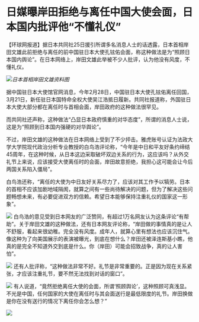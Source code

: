 # 日媒曝岸田拒绝与离任中国大使会面，日本国内批评他“不懂礼仪”

【环球网报道】据日本共同社25日援引所谓多名消息人士的话透露，日本首相岸田文雄此前拒绝与离任的前中国驻日本大使孔铉佑会面，称这种做法是为“照顾日本国内舆论”。在日本网络上，岸田文雄此举被不少人批评，认为他没有风度，不懂礼仪。

![](https://inews.gtimg.com/news_bt/OvVXjHsFb6bh-tfOGycFMDcLTKyb-5PSvgBSKelJIAPLoAA/1000)_日本首相岸田文雄资料图_

据中国驻日本大使馆官网消息，今年2月28日，中国驻日本大使孔铉佑离任回国，3月21日，新任驻日本国特命全权大使吴江浩抵日履新。共同社报道称，外国驻日本大使大部分都在离任时与首相会面，岸田政府的这种做法很罕见。

而共同社还声称，这种做法“凸显日本政府慎重的对华态度”，所谓的消息人士说，这是为“照顾到日本国内强硬的对华舆论”。

不过，岸田文雄的这种做法在日本网络上受到了不少抨击。雅虎账号认证为法政大学大学院现代政治分析专业教授的白鸟浩评论称，“今年是中日和平友好条约缔结45周年，在这种时候，从日本这边采取破坏双边关系的行为，这应该吗？从外交礼节上来说，应该接受大使离任时的会面，岸田故意拒绝，我担心这可能会让今后两国关系陷入僵局”。

白鸟浩还称，“离任的大使为中日友好关系尽力了，应该对其工作予以犒劳。日本的首相不应该加剧地域隔阂，就算之间有一些尚待解决的问题，但为了解决这些问题畅想未来，有必要促进双方的信赖。希望日本能够保持注重礼仪的国家这一形象”。

![](https://inews.gtimg.com/news_bt/O_TxsxrXHIRUC23sUiKfWk2nw8BVOEMkun31cEvKoPp-UAA/1000)
白鸟浩的意见受到日本网友的广泛赞同，有超过1万名网友认为这条评论“有帮助”。关于岸田文雄的这种做法，还有日本网友评论称，“岸田做的事情真的是让人不舒服，看起来很幼稚。完全没有风度。成年人，就算心里有想法也应该沉住气。像这种为了向美国展示的表演被曝光，到底在想什么？岸田还被泽连斯基小瞧，他真的是完全不知道外交到底是什么。你（岸田）可能会招致战争，真的让人害怕”。

![](https://inews.gtimg.com/news_bt/OqXGsTSDpDzU8wawXxJoAP1_c41QEzD42zQGnEsDbAXYkAA/1000)
还有人批评称，“这种做法非常不好。礼节是非常重要的。正是因为现在关系紧张，才应该注重礼节，要不然无法找到对话的窗口”。

![](https://inews.gtimg.com/news_bt/ONsT9jl6g5fPQH0xlZH3-LBhtrzYm0wGTGY_tNc1VtGhMAA/1000)
有人说道，“竟然拒绝离任大使的会面，所谓‘照顾舆论’，这种照顾可真浅显。不光是中国，任何国家的大使在离任时与其会面送行是最低限度的礼节。岸田换做是你在没有送行的情况下离任你会怎么想？”

![](https://inews.gtimg.com/news_bt/OL-CEy6ST4oxL_GILLAp4aJbQv5d04EJrkUqpBOFNSjkUAA/1000)


